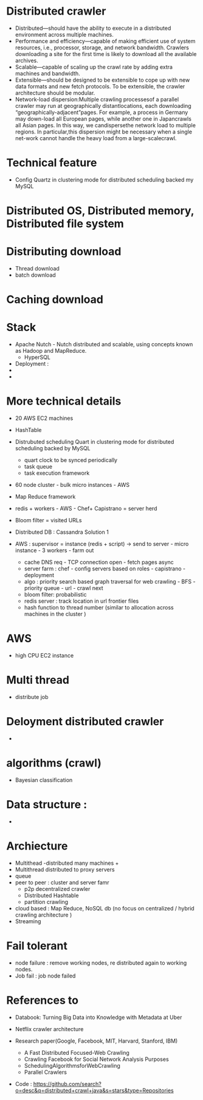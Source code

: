 # Distributed crawler
+ Distributed—should have the ability to execute in a distributed environment across multiple machines.
+ Performance and efficiency—capable of making efficient use of system resources, i.e., processor, storage, and network bandwidth. Crawlers downloading a site for the first time is likely to download all the available archives.
+ Scalable—capable of scaling up the crawl rate by adding extra machines and bandwidth.
+ Extensible—should be designed to be extensible to cope up with new data formats and new fetch protocols. To be extensible, the crawler architecture should be modular.
+ Network-load dispersion:Multiple crawling processesof a parallel crawler may run at geographically distantlocations, each downloading “geographically-adjacent”pages. For example, a process in Germany may down-load all European pages, while another one in Japancrawls all Asian pages. In this way, we candispersethe network load to multiple regions.  In particular,this dispersion might be necessary when a single net-work cannot handle the heavy load from a large-scalecrawl.

# Technical feature 
+ Config Quartz in clustering mode for distributed scheduling backed my MySQL 





# Distributed OS, Distributed memory, Distributed file system 
# Distributing download 
+ Thread download 
+ batch download


# Caching download 

# Stack 
+ Apache Nutch - Nutch distributed and scalable, using concepts known as Hadoop and MapReduce.
    + HyperSQL 
+ Deployment : 
+ 
+ 



# More technical details 
+ 20 AWS EC2 machines 
+ HashTable
+ Distrubuted scheduling Quart in clustering mode for distributed scheduling backed by MySQL 
    + quart clock to be synced periodically 
    + task queue
    + task execution framework 


+ 60 node cluster - bulk micro instances - AWS 
+ Map Reduce framework 
+ redis + workers - AWS - Chef+ Capistrano = server herd 
+ Bloom filter = visited URLs 
+ Distributed DB : Cassandra 
Solution 1 
+ AWS : supervisor = instance (redis + script) -> send to server - micro instance - 3 workers - farm out 
    + cache DNS req - TCP connection open - fetch pages async
    + server farm : chef - config servers based on roles - capistrano - deployment 
    + algo : priority search based graph traversal for web crawling - BFS - priority queue - url - crawl next 
    + bloom filter: probabilistic 
    + redis server : track location in url frontier files 
    + hash function to thread number (similar to allocation across machines in the cluster )



# AWS 
+ high CPU EC2 instance 


# Multi thread 
+ distribute job 



# Deloyment distributed crawler 
+ 



# algorithms (crawl)
+ Bayesian classification  


# Data structure : 
+ 


# Archiecture 
+ Multithead -distributed many machines 
    + 
+ Multithread distributed to proxy servers 
+ queue
+ peer to peer : cluster and server famr 
    + p2p decentralized crawler
    + Distributed Hashtable 
    + partition crawling 
+ cloud based : Map Reduce, NoSQL db 
(no focus on centralized / hybrid crawling architecture )
+ Streaming

# Fail tolerant 
+ node failure : remove working nodes, re distributed again to working nodes. 
+ Job fail : job node failed

# References to 
+ Databook: Turning Big Data into Knowledge with Metadata at Uber
+ Netflix crawler architecture 
+ Research paper(Google, Facebook, MIT, Harvard, Stanford, IBM)
    + A Fast Distributed Focused-Web Crawling
    + Crawling Facebook for Social Network Analysis Purposes
    + SchedulingAlgorithmsforWebCrawling
    + Parallel Crawlers
    


+ Code : https://github.com/search?o=desc&q=distributed+crawl+java&s=stars&type=Repositories

